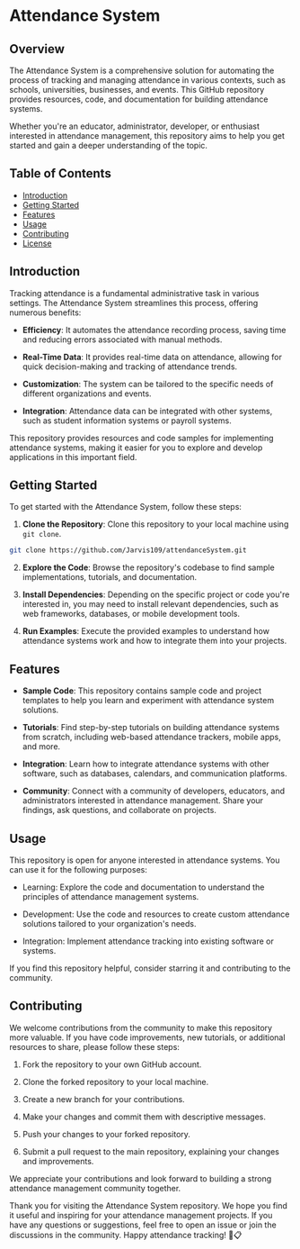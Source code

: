 # Attendance System

## Overview

The Attendance System is a comprehensive solution for automating the process of tracking and managing attendance in various contexts, such as schools, universities, businesses, and events. This GitHub repository provides resources, code, and documentation for building attendance systems.

Whether you're an educator, administrator, developer, or enthusiast interested in attendance management, this repository aims to help you get started and gain a deeper understanding of the topic.

## Table of Contents

- [Introduction](#introduction)
- [Getting Started](#getting-started)
- [Features](#features)
- [Usage](#usage)
- [Contributing](#contributing)
- [License](#license)

## Introduction

Tracking attendance is a fundamental administrative task in various settings. The Attendance System streamlines this process, offering numerous benefits:

- **Efficiency**: It automates the attendance recording process, saving time and reducing errors associated with manual methods.

- **Real-Time Data**: It provides real-time data on attendance, allowing for quick decision-making and tracking of attendance trends.

- **Customization**: The system can be tailored to the specific needs of different organizations and events.

- **Integration**: Attendance data can be integrated with other systems, such as student information systems or payroll systems.

This repository provides resources and code samples for implementing attendance systems, making it easier for you to explore and develop applications in this important field.

## Getting Started

To get started with the Attendance System, follow these steps:

1. **Clone the Repository**: Clone this repository to your local machine using `git clone`.

```bash
git clone https://github.com/Jarvis109/attendanceSystem.git
```

2. **Explore the Code**: Browse the repository's codebase to find sample implementations, tutorials, and documentation.

3. **Install Dependencies**: Depending on the specific project or code you're interested in, you may need to install relevant dependencies, such as web frameworks, databases, or mobile development tools.

4. **Run Examples**: Execute the provided examples to understand how attendance systems work and how to integrate them into your projects.

## Features

- **Sample Code**: This repository contains sample code and project templates to help you learn and experiment with attendance system solutions.

- **Tutorials**: Find step-by-step tutorials on building attendance systems from scratch, including web-based attendance trackers, mobile apps, and more.

- **Integration**: Learn how to integrate attendance systems with other software, such as databases, calendars, and communication platforms.

- **Community**: Connect with a community of developers, educators, and administrators interested in attendance management. Share your findings, ask questions, and collaborate on projects.

## Usage

This repository is open for anyone interested in attendance systems. You can use it for the following purposes:

- Learning: Explore the code and documentation to understand the principles of attendance management systems.

- Development: Use the code and resources to create custom attendance solutions tailored to your organization's needs.

- Integration: Implement attendance tracking into existing software or systems.

If you find this repository helpful, consider starring it and contributing to the community.

## Contributing

We welcome contributions from the community to make this repository more valuable. If you have code improvements, new tutorials, or additional resources to share, please follow these steps:

1. Fork the repository to your own GitHub account.

2. Clone the forked repository to your local machine.

3. Create a new branch for your contributions.

4. Make your changes and commit them with descriptive messages.

5. Push your changes to your forked repository.

6. Submit a pull request to the main repository, explaining your changes and improvements.

We appreciate your contributions and look forward to building a strong attendance management community together.


Thank you for visiting the Attendance System repository. We hope you find it useful and inspiring for your attendance management projects. If you have any questions or suggestions, feel free to open an issue or join the discussions in the community. Happy attendance tracking! 📅📋
